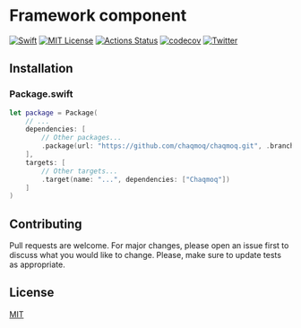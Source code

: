 # Framework component
[![Swift](https://img.shields.io/badge/swift-5.1-brightgreen.svg)](https://swift.org/download/#releases) [![MIT License](https://img.shields.io/badge/license-MIT-brightgreen.svg)](https://github.com/chaqmoq/chaqmoq/blob/master/LICENSE/) [![Actions Status](https://github.com/chaqmoq/chaqmoq/workflows/development/badge.svg)](https://github.com/chaqmoq/chaqmoq/actions) [![codecov](https://codecov.io/gh/chaqmoq/chaqmoq/branch/master/graph/badge.svg)](https://codecov.io/gh/chaqmoq/chaqmoq) [![Twitter](https://img.shields.io/badge/twitter-chaqmoqdev-brightgreen.svg)](https://twitter.com/chaqmoqdev)

## Installation

### Package.swift
```swift
let package = Package(
    // ...
    dependencies: [
        // Other packages...
        .package(url: "https://github.com/chaqmoq/chaqmoq.git", .branch("master"))
    ],
    targets: [
        // Other targets...
        .target(name: "...", dependencies: ["Chaqmoq"])
    ]
)
```

## Contributing
Pull requests are welcome. For major changes, please open an issue first to discuss what you would like to change. Please, make sure to update tests as appropriate.

## License
[MIT](https://github.com/chaqmoq/chaqmoq/blob/master/LICENSE)
